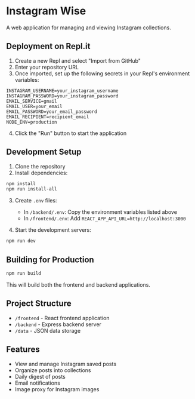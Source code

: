 # Instagram Wise

A web application for managing and viewing Instagram collections.

## Deployment on Repl.it

1. Create a new Repl and select "Import from GitHub"
2. Enter your repository URL
3. Once imported, set up the following secrets in your Repl's environment variables:

```
INSTAGRAM_USERNAME=your_instagram_username
INSTAGRAM_PASSWORD=your_instagram_password
EMAIL_SERVICE=gmail
EMAIL_USER=your_email
EMAIL_PASSWORD=your_email_password
EMAIL_RECIPIENT=recipient_email
NODE_ENV=production
```

4. Click the "Run" button to start the application

## Development Setup

1. Clone the repository
2. Install dependencies:
```bash
npm install
npm run install-all
```

3. Create `.env` files:
   - In `/backend/.env`: Copy the environment variables listed above
   - In `/frontend/.env`: Add `REACT_APP_API_URL=http://localhost:3000`

4. Start the development servers:
```bash
npm run dev
```

## Building for Production

```bash
npm run build
```

This will build both the frontend and backend applications.

## Project Structure

- `/frontend` - React frontend application
- `/backend` - Express backend server
- `/data` - JSON data storage

## Features

- View and manage Instagram saved posts
- Organize posts into collections
- Daily digest of posts
- Email notifications
- Image proxy for Instagram images